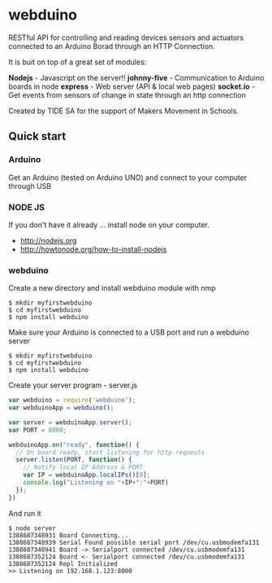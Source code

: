 webduino
========

RESTful API for controlling and reading devices sensors and actuators connected to an Arduino Borad through an HTTP Connection.

It is buit on top of a great set of modules:

**Nodejs** - Javascript on the server!!
**johnny-five** - Communication to Arduino boards in node
**express** - Web server (API & local web pages)
**socket.io** - Get events from sensors of change in state through an http connection

Created by TIDE SA for the support of Makers Movement in Schools.

## Quick start

### Arduino
Get an Arduino (tested on Arduino UNO) and connect to your computer through USB

### NODE JS
If you don't have it already ... install node on your computer.
- http://nodejs.org
- http://howtonode.org/how-to-install-nodejs

### webduino
Create a new directory and install webduino module with nmp
```
$ mkdir myfirstwebduino
$ cd myfirstwebduino
$ npm install webduino
```
Make sure your Arduino is connected to a USB port and run a webduino server
```
$ mkdir myfirstwebduino
$ cd myfirstwebduino
$ npm install webduino
```
Create your server program - server.js
```javascript
var webduino = require('webduino');
var webduinoApp = webduino();

var server = webduinoApp.server();
var PORT = 8000;

webduinoApp.on("ready", function() {
  // On board ready, start listening for http requests
  server.listen(PORT, function() {
    // Notify local IP Addrsss & PORT
    var IP = webduinoApp.localIPs()[0];
    console.log("Listening on "+IP+":"+PORT)
  });
})
```
And run it
```
$ node server
1388687348931 Board Connecting... 
1388687348939 Serial Found possible serial port /dev/cu.usbmodemfa131
1388687348941 Board -> Serialport connected /dev/cu.usbmodemfa131
1388687352124 Board <- Serialport connected /dev/cu.usbmodemfa131
1388687352124 Repl Initialized 
>> Listening on 192.168.1.123:8000

```



 
